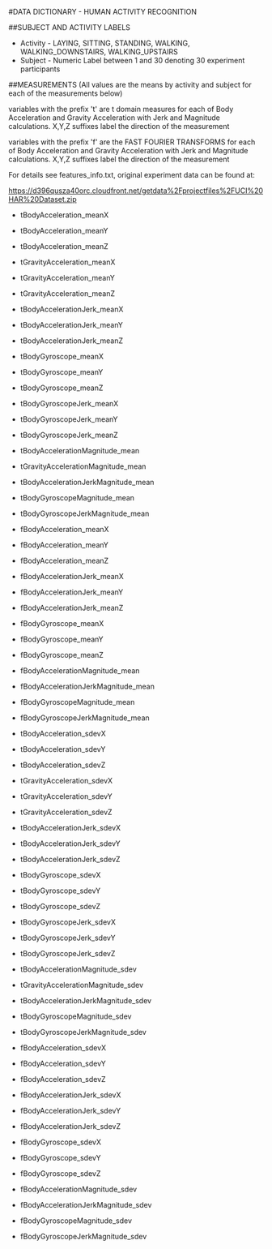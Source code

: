 
#DATA DICTIONARY - HUMAN ACTIVITY RECOGNITION

##SUBJECT AND ACTIVITY LABELS

 - Activity - LAYING, SITTING, STANDING, WALKING, WALKING_DOWNSTAIRS, WALKING_UPSTAIRS
 - Subject - Numeric Label between 1 and 30 denoting 30 experiment participants


##MEASUREMENTS (All values are the means by activity and subject for each of the measurements below)

variables with the prefix 't' are t domain measures for each of Body Acceleration and 
Gravity Acceleration with Jerk and Magnitude calculations. X,Y,Z suffixes label the direction 
of the measurement

variables with the prefix 'f' are the FAST FOURIER TRANSFORMS for each of Body Acceleration and 
Gravity Acceleration with Jerk and Magnitude calculations. X,Y,Z suffixes label the direction 
of the measurement

For details see
features_info.txt, original experiment data can be found at:

 https://d396qusza40orc.cloudfront.net/getdata%2Fprojectfiles%2FUCI%20HAR%20Dataset.zip 


 - tBodyAcceleration_meanX  
 - tBodyAcceleration_meanY  
 - tBodyAcceleration_meanZ  

 - tGravityAcceleration_meanX 
 - tGravityAcceleration_meanY 
 - tGravityAcceleration_meanZ 

 - tBodyAccelerationJerk_meanX 
 - tBodyAccelerationJerk_meanY
 - tBodyAccelerationJerk_meanZ

 - tBodyGyroscope_meanX
 - tBodyGyroscope_meanY
 - tBodyGyroscope_meanZ

 - tBodyGyroscopeJerk_meanX
 - tBodyGyroscopeJerk_meanY
 - tBodyGyroscopeJerk_meanZ

 - tBodyAccelerationMagnitude_mean
 - tGravityAccelerationMagnitude_mean
 - tBodyAccelerationJerkMagnitude_mean
 - tBodyGyroscopeMagnitude_mean
 - tBodyGyroscopeJerkMagnitude_mean

 - fBodyAcceleration_meanX
 - fBodyAcceleration_meanY
 - fBodyAcceleration_meanZ

 - fBodyAccelerationJerk_meanX
 - fBodyAccelerationJerk_meanY
 - fBodyAccelerationJerk_meanZ

 - fBodyGyroscope_meanX
 - fBodyGyroscope_meanY
 - fBodyGyroscope_meanZ

 - fBodyAccelerationMagnitude_mean
 - fBodyAccelerationJerkMagnitude_mean
 - fBodyGyroscopeMagnitude_mean
 - fBodyGyroscopeJerkMagnitude_mean

 - tBodyAcceleration_sdevX
 - tBodyAcceleration_sdevY
 - tBodyAcceleration_sdevZ

 - tGravityAcceleration_sdevX
 - tGravityAcceleration_sdevY
 - tGravityAcceleration_sdevZ

 - tBodyAccelerationJerk_sdevX
 - tBodyAccelerationJerk_sdevY
 - tBodyAccelerationJerk_sdevZ

 - tBodyGyroscope_sdevX
 - tBodyGyroscope_sdevY
 - tBodyGyroscope_sdevZ

 - tBodyGyroscopeJerk_sdevX
 - tBodyGyroscopeJerk_sdevY
 - tBodyGyroscopeJerk_sdevZ

 - tBodyAccelerationMagnitude_sdev
 - tGravityAccelerationMagnitude_sdev
 - tBodyAccelerationJerkMagnitude_sdev
 - tBodyGyroscopeMagnitude_sdev
 - tBodyGyroscopeJerkMagnitude_sdev

 - fBodyAcceleration_sdevX
 - fBodyAcceleration_sdevY
 - fBodyAcceleration_sdevZ

 - fBodyAccelerationJerk_sdevX
 - fBodyAccelerationJerk_sdevY
 - fBodyAccelerationJerk_sdevZ

 - fBodyGyroscope_sdevX
 - fBodyGyroscope_sdevY
 - fBodyGyroscope_sdevZ

 - fBodyAccelerationMagnitude_sdev
 - fBodyAccelerationJerkMagnitude_sdev
 - fBodyGyroscopeMagnitude_sdev
 - fBodyGyroscopeJerkMagnitude_sdev

